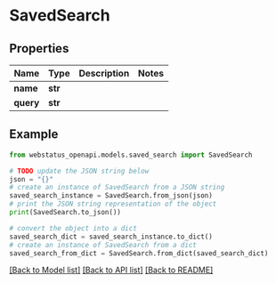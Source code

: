 # SavedSearch


## Properties

Name | Type | Description | Notes
------------ | ------------- | ------------- | -------------
**name** | **str** |  | 
**query** | **str** |  | 

## Example

```python
from webstatus_openapi.models.saved_search import SavedSearch

# TODO update the JSON string below
json = "{}"
# create an instance of SavedSearch from a JSON string
saved_search_instance = SavedSearch.from_json(json)
# print the JSON string representation of the object
print(SavedSearch.to_json())

# convert the object into a dict
saved_search_dict = saved_search_instance.to_dict()
# create an instance of SavedSearch from a dict
saved_search_from_dict = SavedSearch.from_dict(saved_search_dict)
```
[[Back to Model list]](../README.md#documentation-for-models) [[Back to API list]](../README.md#documentation-for-api-endpoints) [[Back to README]](../README.md)


